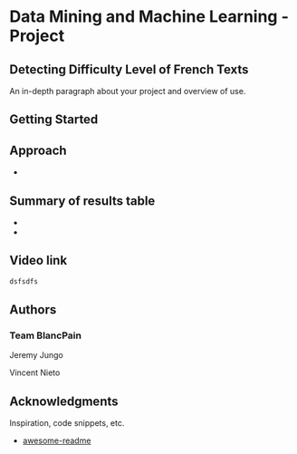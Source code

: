# Data Mining and Machine Learning - Project
## Detecting Difficulty Level of French Texts

An in-depth paragraph about your project and overview of use.

## Getting Started

## Approach

* 


## Summary of results table

* 
* 

## Video link
```bash
dsfsdfs
```

## Authors

### Team BlancPain
Jeremy Jungo 

 Vincent Nieto

## Acknowledgments

Inspiration, code snippets, etc.
* [awesome-readme](https://github.com/matiassingers/awesome-readme)
